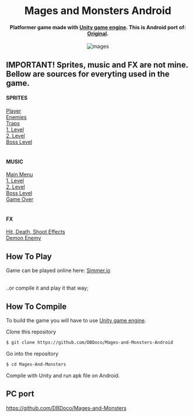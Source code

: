 <h1 align="center">
  Mages and Monsters Android
  <br>
</h1>

<h4 align="center">Platformer game made with <a href="https://unity.com/" target="_blank">Unity game engine</a>. This is Android port of: <a href="https://github.com/DBDoco/Mages-and-Monsters">Original</a>.</h4>

<p align="center">
  <img src="https://media1.giphy.com/media/1UZnNFCkEhMIC9rnPe/giphy.gif?cid=790b761183ecb8ebfe464a0f238c35c31a2dfe0ac4e184a9&rid=giphy.gif&ct=g" alt="mages" />
</p>


## IMPORTANT! Sprites, music and FX are not mine. Bellow are sources for everyting used in the game.

<h4>SPRITES</h4>
<a href="https://craftpix.net/freebies/assassin-mage-viking-free-pixel-art-game-heroes/">Player</a><br>
<a href="https://craftpix.net/freebies/free-rpg-monster-sprites-pixel-art/">Enemies</a><br>
<a href="https://foozlecc.itch.io/trap-pack">Traps</a><br>
<a href="https://opengameart.org/content/gothicvania-cemetery-pack/">1. Level</a><br>
<a href="https://opengameart.org/content/gothicvania-junk-wasteland-environment/">2. Level</a><br>
<a href="https://opengameart.org/content/gothicvania-church-pack/">Boss Level</a><br><br>

<h4>MUSIC</h4>
<a href="https://opengameart.org/content/melodic-gentle-ambient-music">Main Menu</a><br>
<a href="https://opengameart.org/content/creepy-forest-f">1. Level</a><br>
<a href="https://opengameart.org/content/dark-ambience-loop">2. Level</a><br>
<a href="https://opengameart.org/content/battle-themes">Boss Level</a><br>
<a href="https://opengameart.org/content/game-over-theme">Game Over</a><br><br>

<h4>FX</h4>
<a href="https://opengameart.org/content/512-sound-effects-8-bit-style">Hit, Death, Shoot Effects</a><br>
<a href="https://opengameart.org/content/8-heals-and-buffs-sfx">Demon Enemy</a><br>


## How To Play

Game can be played online here: <a href="https://simmer.io/@DBDoco/mages-and-monsters">Simmer.io</a><br><br>


..or compile it and play it that way;

## How To Compile

To build the game you will have to use <a href="https://unity.com/" target="_blank">Unity game engine</a>.

Clone this repository
```bash
$ git clone https://github.com/DBDoco/Mages-and-Monsters-Android
```
Go into the repository
```bash
$ cd Mages-And-Monsters
```

Compile with Unity and run apk file on Android.

## PC port

https://github.com/DBDoco/Mages-and-Monsters